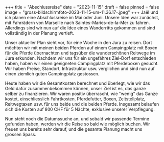 +++
title = "Abschlussreise"
date = "2023-11-15"
draft = false
pinned = false
image = "gross-bildschirmfoto-2023-11-15-um-11.36.17-.jpeg"
+++
Jaël und ich planen eine Abschlussreise im Mai oder Juni. Unsere Idee war zunächst, mit Fahrrädern von Marseille nach Saintes-Maries-de-la-Mer zu fahren. Allerdings sind wir nun auf die Idee eines Wanderritts gekommen und sind vollständig in der Planung vertieft.

Unser aktueller Plan sieht vor, für eine Woche in den Jura zu reisen. Dort möchten wir mit meinen beiden Pferden auf einem Campingplatz mit Boxen für die Pferde übernachten und tagsüber die wunderschönen Reitwege im Jura erkunden.                                                                                                                                 Nachdem wir uns für ein ungefähres Ziel-Dorf entschieden haben, haben wir einen geeigneten Campingplatz mit Pferdeboxen gesucht. Wir haben Preise, Standort, Infrastruktur usw. verglichen und sind nun auf einen ziemlich guten Campingplatz gestossen.

Heute haben wir die Gesamtkosten berechnet und überlegt, wie wir das Geld dafür zusammenbekommen können, unser Ziel ist es, das ganze selber zu finanzieren. Wir waren positiv überrascht, wie "wenig" das Ganze kostet, einschliesslich Fahrtkosten, Pferdefutter, Boxen, Zeltstellplatz, Reitwegtaxen usw. für uns beide und die beiden Pferde. Insgesamt belaufen sich die Kosten auf 800 CHF für 5 Nächte, exklusive unserer Verpflegung.

Nun steht noch die Datumssuche an, und sobald wir passende Termine gefunden haben, werden wir die Reise so bald wie möglich buchen. Wir freuen uns bereits sehr darauf, und die gesamte Planung macht uns grossen Spass.
